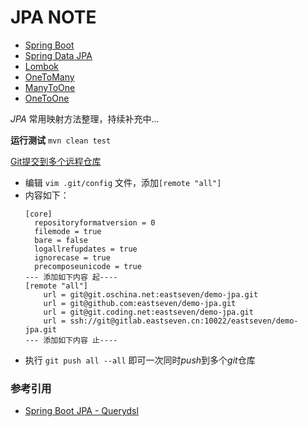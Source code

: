 # JPA NOTE

+ [Spring Boot](http://projects.spring.io/spring-boot/)
+ [Spring Data JPA](http://projects.spring.io/spring-data-jpa/)
+ [Lombok](https://projectlombok.org/)
+ [OneToMany](https://en.wikibooks.org/wiki/Java_Persistence/OneToMany)
+ [ManyToOne](https://en.wikibooks.org/wiki/Java_Persistence/ManyToOne)
+ [OneToOne](https://en.wikibooks.org/wiki/Java_Persistence/OneToOne)

*JPA* 常用映射方法整理，持续补充中...

**运行测试** ```mvn clean test```

[Git提交到多个远程仓库](http://blog.csdn.net/isea533/article/details/41382699)
+ 编辑 ```vim .git/config``` 文件，添加```[remote "all"]```
+ 内容如下：
  ```
  [core]
  	repositoryformatversion = 0
  	filemode = true
  	bare = false
  	logallrefupdates = true
  	ignorecase = true
  	precomposeunicode = true
  --- 添加如下内容 起----	
  [remote "all"]
      url = git@git.oschina.net:eastseven/demo-jpa.git
      url = git@github.com:eastseven/demo-jpa.git
      url = git@git.coding.net:eastseven/demo-jpa.git
      url = ssh://git@gitlab.eastseven.cn:10022/eastseven/demo-jpa.git
  --- 添加如下内容 止----
  ```
+ 执行 ```git push all --all``` 即可一次同时*push*到多个*git*仓库

### 参考引用

- [Spring Boot JPA - Querydsl](https://lufficc.com/blog/spring-boot-jpa-querydsl)